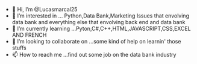 - 👋 Hi, I’m @Lucasmarcal25
- 👀 I’m interested in ... Python,Data Bank,Marketing Issues that envolving data bank and everything else that envolving back end and data bank
- 🌱 I’m currently learning ...Pyton,C#,C++,HTML,JAVASCRIPT,CSS,EXCEL AND FRENCH
- 💞️ I’m looking to collaborate on ...some kind of help on learnin' those stuffs
- 📫 How to reach me ...find out some job on the data bank industry

<!---
Lucasmarcal25/Lucasmarcal25 is a ✨ special ✨ repository because its `README.md` (this file) appears on your GitHub profile.
You can click the Preview link to take a look at your changes.
--->
